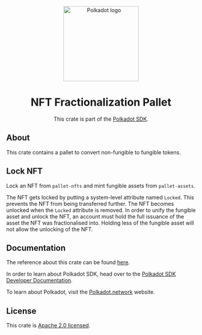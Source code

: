 <div align="center">

<img src="https://raw.githubusercontent.com/paritytech/polkadot-sdk/rzadp/readmes/docs/images/Polkadot_Logo_Horizontal_Pink_BlackOnWhite.png" alt="Polkadot logo" width="200">

# NFT Fractionalization Pallet

This crate is part of the [Polkadot SDK](https://github.com/paritytech/polkadot-sdk/).

</div>

## About

This crate contains a pallet to convert non-fungible to fungible tokens.

## Lock NFT

Lock an NFT from `pallet-nfts` and mint fungible assets from `pallet-assets`.

The NFT gets locked by putting a system-level attribute named `Locked`. This prevents the NFT from being transferred
further. The NFT becomes unlocked when the `Locked` attribute is removed. In order to unify the fungible asset and
unlock the NFT, an account must hold the full issuance of the asset the NFT was fractionalised into. Holding less of the
fungible asset will not allow the unlocking of the NFT.

## Documentation

The reference about this crate can be found [here](https://paritytech.github.io/polkadot-sdk/master/pallet_nft_fractionalization).

In order to learn about Polkadot SDK, head over to the [Polkadot SDK Developer Documentation](https://paritytech.github.io/polkadot-sdk/master/polkadot_sdk_docs/index.html).

To learn about Polkadot, visit the [Polkadot.network](https://polkadot.network/) website.

## License

This crate is [Apache 2.0 licensed](https://spdx.org/licenses/Apache-2.0.html).
